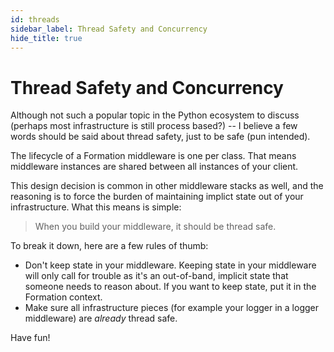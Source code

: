 ```yaml
---
id: threads
sidebar_label: Thread Safety and Concurrency
hide_title: true
---
```

# Thread Safety and Concurrency

Although not such a popular topic in the Python ecosystem to discuss (perhaps most infrastructure is still process based?) -- I believe a few words should be said about thread safety, just to be safe (pun intended).

The lifecycle of a Formation middleware is one per class. That means middleware instances are shared between all instances of your client.

This design decision is common in other middleware stacks as well, and the reasoning is to force the burden of maintaining implict state out of your infrastructure. What this means is simple:

> When you build your middleware, it should be thread safe.

To break it down, here are a few rules of thumb:

* Don't keep state in your middleware. Keeping state in your middleware will only call for trouble as it's an out-of-band, implicit state that someone needs to reason about. If you want to keep state, put it in the Formation context.
* Make sure all infrastructure pieces (for example your logger in a logger middleware) are _already_ thread safe.

Have fun!




